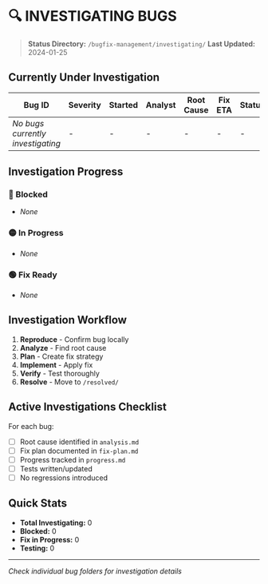 # 🔍 INVESTIGATING BUGS

> **Status Directory:** `/bugfix-management/investigating/`
> **Last Updated:** 2024-01-25

## Currently Under Investigation

| Bug ID | Severity | Started | Analyst | Root Cause | Fix ETA | Status |
|--------|----------|---------|---------|------------|---------|--------|
| _No bugs currently investigating_ | - | - | - | - | - | - |

## Investigation Progress

### 🔴 Blocked
- _None_

### 🟡 In Progress
- _None_

### 🟢 Fix Ready
- _None_

## Investigation Workflow
1. **Reproduce** - Confirm bug locally
2. **Analyze** - Find root cause
3. **Plan** - Create fix strategy
4. **Implement** - Apply fix
5. **Verify** - Test thoroughly
6. **Resolve** - Move to `/resolved/`

## Active Investigations Checklist
For each bug:
- [ ] Root cause identified in `analysis.md`
- [ ] Fix plan documented in `fix-plan.md`
- [ ] Progress tracked in `progress.md`
- [ ] Tests written/updated
- [ ] No regressions introduced

## Quick Stats
- **Total Investigating:** 0
- **Blocked:** 0
- **Fix in Progress:** 0
- **Testing:** 0

---

*Check individual bug folders for investigation details*